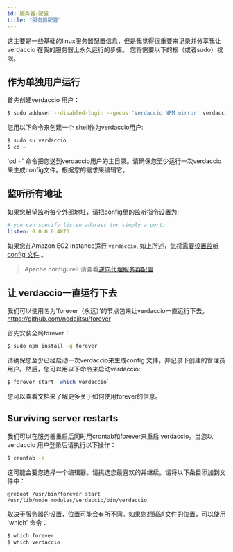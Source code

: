 ```yaml
---
id: 服务器-配置
title: "服务器配置"
---
```

这主要是一些基础的linux服务器配置信息，但是我觉得很重要来记录并分享我让verdaccio 在我的服务器上永久运行的步骤。 您将需要以下的根（或者sudo）权限。

## 作为单独用户运行

首先创建verdaccio 用户：

```bash
$ sudo adduser --disabled-login --gecos 'Verdaccio NPM mirror' verdaccio
```

您用以下命令来创建一个 shell作为verdaccio用户:

```bash
$ sudo su verdaccio
$ cd ~
```

'cd ~' 命令把您送到verdaccio用户的主目录。请确保您至少运行一次verdaccio来生成config文件。根据您的需求来编辑它。

## 监听所有地址

如果您希望监听每个外部地址，请把config里的监听指令设置为:

```yaml
# you can specify listen address (or simply a port)
listen: 0.0.0.0:4873
```

如果您在Amazon EC2 Instance运行 `verdaccio`, 如上所述，[您将需要设置监听config 文件](https://github.com/verdaccio/verdaccio/issues/314#issuecomment-327852203) 。

> Apache configure? 请查看[逆向代理服务器配置](reverse-proxy.md)

## 让 verdaccio一直运行下去

我们可以使用名为'forever（永远）’的节点包来让verdaccio一直运行下去。 https://github.com/nodejitsu/forever

首先安装全局forever：

```bash
$ sudo npm install -g forever
```

请确保您至少已经启动一次verdaccio来生成config 文件，并记录下创建的管理员用户。然后，您可以用以下命令来启动verdaccio:

```bash
$ forever start `which verdaccio`
```

您可以查看文档来了解更多关于如何使用forever的信息。

## Surviving server restarts

我们可以在服务器重启后同时用crontab和forever来重启 verdaccio。当您以 verdaccio 用户登录后请执行以下操作：

```bash
$ crontab -e
```

这可能会要您选择一个编辑器。请挑选您最喜欢的并继续。请将以下条目添加到文件中：

    @reboot /usr/bin/forever start /usr/lib/node_modules/verdaccio/bin/verdaccio
    

取决于服务器的设置，位置可能会有所不同。如果您想知道文件的位置，可以使用 'which' 命令：

```bash
$ which forever
$ which verdaccio
```